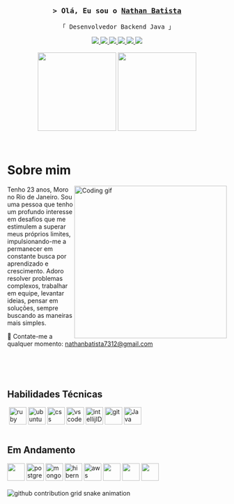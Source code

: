 <!-- Intro  -->
<h3 align="center">
        <samp>&gt; Olá, Eu sou o
                <b><a target="_blank" href="https://alsiam.com">Nathan Batista</a></b>
        </samp>
</h3>

<p align="center"> 
  <samp>
    「 Desenvolvedor Backend Java</b> 」
    <br>
  </samp>
</p>

<p align="center">
<a href="https://instagram.com/_natebs/" target="_blank">
<img src="https://img.shields.io/badge/Instagram-E4405F?style=for-the-badge&logo=instagram&logoColor=white"/>
</a>
<a href="https://wa.me/5521997270969" target="_blank">
<img src="https://img.shields.io/badge/WhatsApp-25D366?style=for-the-badge&logo=whatsapp&logoColor=white"/>
</a>
<a href="nathanbatista7312@gmail.com" target="_blank">
<img src="https://img.shields.io/badge/Gmail-D14836?style=for-the-badge&logo=gmail&logoColor=white"/>
</a>
<a href="https://www.facebook.com/nathan.dossantos.9047" target="_blank">
<img src="https://img.shields.io/badge/Facebook-1877F2?style=for-the-badge&logo=facebook&logoColor=white"/>
</a>
<a href="https://twitter.com/DevNatee" target="_blank">
<img src="https://img.shields.io/badge/Twitter-1DA1F2?style=for-the-badge&logo=twitter&logoColor=white"/>
</a>
<a href="https://www.linkedin.com/in/natebatista/" target="_blank">
<img src="https://img.shields.io/badge/LinkedIn-0077B5?style=for-the-badge&logo=linkedin&logoColor=white"/>
</a>
<br/><br/>
<img height="180em" src="https://github-readme-stats.vercel.app/api?username=nathdevv&show_icons=true&theme=aura"/>
<img height="180em" src="https://github-readme-stats.vercel.app/api/top-langs/?username=nathdevv&theme=aura"/>
</p>
<br/>

<!-- About Section -->
 # Sobre mim
 
<p>
 <img align="right" width="350" src="https://media.tenor.com/mGgWY8RkgYMAAAAC/hello-world.gif" alt="Coding gif" />
  
Tenho 23 anos, Moro no Rio de Janeiro. Sou uma pessoa que tenho um profundo interesse em desafios que me estimulem a superar meus próprios limites, impulsionando-me a permanecer em constante busca por aprendizado e crescimento. Adoro resolver problemas complexos, trabalhar em equipe, levantar ideias, pensar em soluções, sempre buscando as maneiras mais simples.

 📧 Contate-me a qualquer momento: nathanbatista7312@gmail.com<br/><br/>

</p>
<br/>
<br/>

## Habilidades Técnicas

<div style="display: inline_block">
  <img aling="center" alt="" src=""/>
  <img align="center" height="40px" width="40px" alt="ruby" src="https://cdn.jsdelivr.net/gh/devicons/devicon@latest/icons/ruby/ruby-plain.svg"/>
  <img align="center" height="40px" width="40px" alt="ubuntu" src="https://cdn.jsdelivr.net/gh/devicons/devicon@latest/icons/ubuntu/ubuntu-original.svg"/>
  <img align="center" height="40px" width="40px" alt="css" src="https://cdn.jsdelivr.net/gh/devicons/devicon@latest/icons/css3/css3-original.svg" />
  <img align="center" height="40px" width="40px" alt="vscode" src="https://cdn.jsdelivr.net/gh/devicons/devicon@latest/icons/vscode/vscode-original.svg"/>
  <img align="center" height="40px" width="40px" alt="intellijIDEA" src="https://cdn.jsdelivr.net/gh/devicons/devicon@latest/icons/intellij/intellij-original.svg" />
  <img align="center" height="40px" width="40px" alt="git" src="https://cdn.jsdelivr.net/gh/devicons/devicon@latest/icons/git/git-original.svg"/>
  <img align="center" height="40px" width="40px" alt="Java" src="https://cdn.jsdelivr.net/gh/devicons/devicon@latest/icons/java/java-original.svg"/>
</div><br/>

## Em Andamento

<div style="display: inline_block">
<img aling="center" height="40px" width="40px" alt="" src="https://cdn.jsdelivr.net/gh/devicons/devicon@latest/icons/spring/spring-original.svg"/>
<img aling="center" height="40px" width="40px" alt="postgresql" src="https://cdn.jsdelivr.net/gh/devicons/devicon@latest/icons/postgresql/postgresql-original.svg"/>
<img aling="center" height="40px" width="40px" alt="mongodb" src="https://cdn.jsdelivr.net/gh/devicons/devicon@latest/icons/mongodb/mongodb-original.svg"/>
<img aling="center" height="40px" width="40px" alt="hibernate" src="https://cdn.jsdelivr.net/gh/devicons/devicon@latest/icons/hibernate/hibernate-original.svg"/>
<img aling="center" height="40px" width="40px" alt="aws" src="https://cdn.jsdelivr.net/gh/devicons/devicon@latest/icons/amazonwebservices/amazonwebservices-original-wordmark.svg"/>
<img aling="center" height="40px" width="40px" alt="" src="https://cdn.jsdelivr.net/gh/devicons/devicon@latest/icons/docker/docker-original.svg"/>
<img aling="center" height="40px" width="40px" alt="" src="https://cdn.jsdelivr.net/gh/devicons/devicon@latest/icons/kubernetes/kubernetes-original.svg"/>
<img aling="center" height="40px" width="40px" alt="" src="https://cdn.jsdelivr.net/gh/devicons/devicon@latest/icons/junit/junit-original.svg"/>
<img aling="center" alt="" src=""/>
<img aling="center" alt="" src=""/>
</div><br/>

<picture>
  <source media="(prefers-color-scheme: dark)" srcset="https://raw.githubusercontent.com/YourUser/nathdevv/output/github-contribution-grid-snake-dark.svg">
  <source media="(prefers-color-scheme: light)" srcset="https://raw.githubusercontent.com/YourUser/nathdevv/output/github-contribution-grid-snake.svg">
  <img alt="github contribution grid snake animation" src="https://raw.githubusercontent.com/YourUser/nathdevv/output/github-contribution-grid-snake.svg">
</picture>


